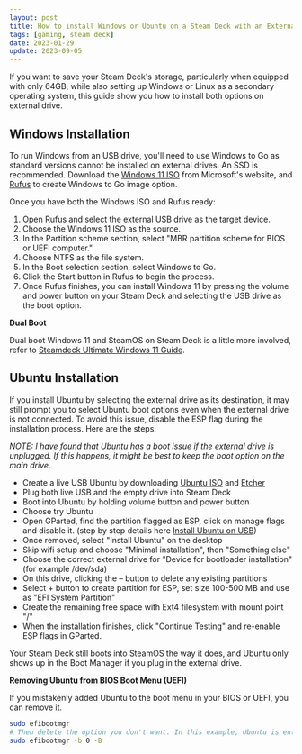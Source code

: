 ```yaml
---
layout: post
title: How to install Windows or Ubuntu on a Steam Deck with an External USB Drive
tags: [gaming, steam deck]
date: 2023-01-29
update: 2023-09-05
---
```


If you want to save your Steam Deck's storage, particularly when equipped with only 64GB, while also setting up Windows or Linux as a secondary operating system, this guide show you how to install both options on external drive.

## Windows Installation

To run Windows from an USB drive, you'll need to use Windows to Go as standard versions cannot be installed on external drives. An SSD is recommended. Download the [Windows 11 ISO](https://www.microsoft.com/en-us/software-download/windows11) from Microsoft's website, and [Rufus](https://rufus.ie/) to create Windows to Go image option.

Once you have both the Windows ISO and Rufus ready:

1. Open Rufus and select the external USB drive as the target device.
2. Choose the Windows 11 ISO as the source.
3. In the Partition scheme section, select "MBR partition scheme for BIOS or UEFI computer."
4. Choose NTFS as the file system.
5. In the Boot selection section, select Windows to Go.
6. Click the Start button in Rufus to begin the process.
7. Once Rufus finishes, you can install Windows 11 by pressing the volume and power button on your Steam Deck and selecting the USB drive as the boot option.

**Dual Boot**

Dual boot Windows 11 and SteamOS on Steam Deck is a little more involved, refer to [Steamdeck Ultimate Windows 11 Guide](https://github.com/baldsealion/Steamdeck-Ultimate-Windows11-Guide/wiki).

## Ubuntu Installation

If you install Ubuntu by selecting the external drive as its destination, it may still prompt you to select Ubuntu boot options even when the external drive is not connected. To avoid this issue, disable the ESP flag during the installation process. Here are the steps:

*NOTE: I have found that Ubuntu has a boot issue if the external drive is unplugged. If this happens, it might be best to keep the boot option on the main drive.*

- Create a live USB Ubuntu by downloading [Ubuntu ISO](https://ubuntu.com/download/desktop) and [Etcher](https://etcher.balena.io/)
- Plug both live USB and the empty drive into Steam Deck
- Boot into Ubuntu by holding volume button and power button
- Choose try Ubuntu
- Open GParted, find the partition flagged as ESP, click on manage flags and disable it. (step by step details here [Install Ubuntu on USB](https://itsfoss.com/intsall-ubuntu-on-usb/))
- Once removed, select "Install Ubuntu" on the desktop
- Skip wifi setup and choose "Minimal installation", then "Something else"
- Choose the correct external drive for "Device for bootloader installation" (for example /dev/sda)
- On this drive, clicking the – button to delete any existing partitions
- Select + button to create partition for ESP, set size 100-500 MB and use as "EFI System Partition"
- Create the remaining free space with Ext4 filesystem with mount point "/"
- When the installation finishes, click "Continue Testing" and re-enable ESP flags in GParted.

Your Steam Deck still boots into SteamOS the way it does, and Ubuntu only shows up in the Boot Manager if you plug in the external drive.

**Removing Ubuntu from BIOS Boot Menu (UEFI)**

If you mistakenly added Ubuntu to the boot menu in your BIOS or UEFI, you can remove it.

```bash
sudo efibootmgr
# Then delete the option you don't want. In this example, Ubuntu is entry 0.
sudo efibootmgr -b 0 -B 
```

